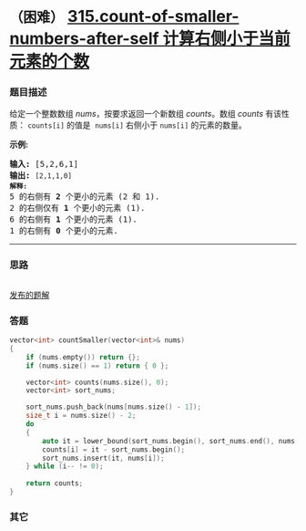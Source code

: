 # `（困难）`  [315.count-of-smaller-numbers-after-self 计算右侧小于当前元素的个数](https://leetcode-cn.com/problems/count-of-smaller-numbers-after-self/)

### 题目描述
<p>给定一个整数数组 <em>nums</em>，按要求返回一个新数组&nbsp;<em>counts</em>。数组 <em>counts</em> 有该性质： <code>counts[i]</code> 的值是&nbsp; <code>nums[i]</code> 右侧小于&nbsp;<code>nums[i]</code> 的元素的数量。</p>

<p><strong>示例:</strong></p>

<pre><strong>输入:</strong> [5,2,6,1]
<strong>输出:</strong> <code>[2,1,1,0] 
<strong>解释:</strong></code>
5 的右侧有 <strong>2 </strong>个更小的元素 (2 和 1).
2 的右侧仅有 <strong>1 </strong>个更小的元素 (1).
6 的右侧有 <strong>1 </strong>个更小的元素 (1).
1 的右侧有 <strong>0 </strong>个更小的元素.
</pre>


---
### 思路
```
```

[发布的题解](https://leetcode-cn.com/problems/count-of-smaller-numbers-after-self/solution/315-by-ikaruga/)

### 答题
``` C++
vector<int> countSmaller(vector<int>& nums) 
{
	if (nums.empty()) return {};
	if (nums.size() == 1) return { 0 };

	vector<int> counts(nums.size(), 0);
	vector<int> sort_nums;

	sort_nums.push_back(nums[nums.size() - 1]);
	size_t i = nums.size() - 2;
	do
	{
		auto it = lower_bound(sort_nums.begin(), sort_nums.end(), nums[i]);
		counts[i] = it - sort_nums.begin();
		sort_nums.insert(it, nums[i]);
	} while (i-- != 0);
	
	return counts;
}
```

### 其它
``` C++
```


